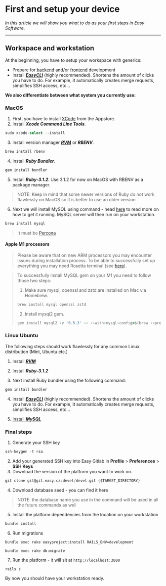# First and setup your device 

*In this article we will show you what to do as your first steps in Easy Software.*

---

## Workspace and workstation

At the beginning, you have to setup your workspace with generics: 

- Prepare for [backend](https://easysoftware.stoplight.io/docs/developer-portal-devs/docs/Backend_tutorials/BE-First_steps.md) and/or [frontend](https://easysoftware.stoplight.io/docs/developer-portal-devs/docs/Frontend_tutorials/FE-First_steps.md) development
- Install [***EasyCLI***](https://git.easy.cz/internal/easy_cli) (highly recommended). Shortens the amount of clicks you have to do. For example, it automatically creates merge requests, simplifies SSH access, etc...


**We also differentiate between what system you currently use:**

### MacOS

1. First, you have to install [XCode](https://apps.apple.com/cz/app/xcode/id497799835?mt=12) from the Appstore.
2. Install ***Xcode Command Line Tools***.
```go
sudo xcode-select --install
```
3. Install version manager ***[RVM](https://rvm.io/rvm/install)*** or ***RBENV***.
```go
brew install rbenv
```
4. Install ***Ruby Bundler***.
```go
gem install bundler
```
5. Install ***Ruby-3.1.2***. Use 3.1.2 for now on MacOS with RBENV as a package manager.
> 	NOTE: Keep in mind that some newer versions of Ruby do not work flawlessly on MacOS so it is better to use an older version
6. Next we will install MySQL using command - head [here](https://flaviocopes.com/mysql-how-to-install/) to read more on how to get it running. MySQL server will then run on your workstation.
```go
brew install mysql
```

<!-- theme: warning -->
> It must be [Percona](https://www.percona.com/doc/percona-server/8.0/index.html)

#### Apple M1 processors
<!-- theme: info -->
> Please be aware that on new ARM processors you may encounter issues during installation process.
> To be able to successfully set up everything you may need Rosetta terminal (see [here](https://betterprogramming.pub/5-things-i-have-learned-when-using-the-m1-chip-macbook-air-a77f93c50381#5a64)).

<!-- theme: info -->
> To successfully install MySQL gem on your M1 you need to follow those two steps:
>1. Make sure mysql, openssl and zstd are installed on Mac via Homebrew.
> ```ruby
> brew install mysql openssl zstd 
> ```
>2. Install mysql2 gem.  
> ```ruby
> gem install mysql2 -v '0.5.3' -- --with-mysql-config=$(brew --prefix mysql)/bin/mysql_config --with-ldflags="-L$(brew --prefix zstd)/lib -L$(brew --prefix openssl)/lib" --with-cppflags=-I$(brew --prefix openssl)/include
>```


### Linux Ubuntu
The following steps should work flawlessly for any common Linux distribution (Mint, Ubuntu etc.)
1. Install [***RVM***](https://rvm.io/rvm/install) 

2.  Install ***Ruby-3.1.2***

3. Next install Ruby bundler using the following command:
```go
gem install bundler
```
4. Install [***EasyCLI***](https://git.easy.cz/internal/easy_cli) (highly recommended). Shortens the amount of clicks you have to do. For example, it automatically creates merge requests, simplifies SSH access, etc...

5. [Install ***MySQL***](https://www.digitalocean.com/community/tutorials/how-to-install-mysql-on-ubuntu-18-04)


### Final steps
1. Generate your SSH key
```go
ssh-keygen -t rsa
```
2. Add your generated SSH key into Easy Gitlab in **Profile** > **Preferences** > **SSH Keys**
3. Download the version of the platform you want to work on. 
```go
git clone git@git.easy.cz:devel/devel.git {$TARGET_DIRECTORY}
```
4. Download database seed - you can find it here
> NOTE: the database name you use in the command will be used in all the future commands as well
5. Install the platform dependencies from the location on your workstation
```go
bundle install
```
6. Run migrations
```Easy Project
bundle exec rake easyproject:install RAILS_ENV=development
```
```Redmine
bundle exec rake db:migrate
```
7. Run the platform - it will sit at `http://localhost:3000`
```
rails s
```


By now you should have your workstation ready.
